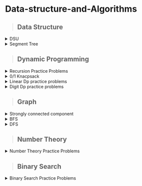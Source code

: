 # Data-structure-and-Algorithms

>## Data Structure
<details><summary>DSU</summary>
  <p>
 <details><summary>Dsu Basic Code</summary>
<p>

  [Basic DSU Code](https://github.com/A-R-Rony/Data-structure/blob/main/DSU%20-%20basic.cpp)
</p>
</details>

  
  <details><summary>Dsu Practice Problems</summary>
<p>

 [Problem-01 : ](https://codeforces.com/contest/25/problem/D) [Solution by ar_rony1](https://codeforces.com/contest/25/submission/172538064)

 [Problem-02 : ](https://www.spoj.com/problems/FRNDCIRC/) [Solution by ar_rony1](https://ideone.com/lX3fRf)
 
 [Problem-03 : ](https://codeforces.com/contest/1609/problem/D) [Solution by ar_rony1](https://codeforces.com/contest/1609/submission/179195697)
  </p>
  </details>

</p>
</details>

<details><summary>Segment Tree</summary>
  <p>
 <details><summary>Segment Tree Basic Code</summary>
<p>

  [Code](https://ideone.com/G0S2HO)
</p>
</details>

  
  <details><summary>Segment Tree Practice Problems</summary>
<p>

 [Problem-01 : ](https://codeforces.com/contest/339/problem/D) [Solution by ar_rony1](https://codeforces.com/contest/339/submission/180560278)

  </p>
  </details>

</p>
</details>
 

>## Dynamic Programming

<details><summary>Recursion Practice Problems</summary>
<p>

  [Problem-01 : ](https://codeforces.com/contest/768/problem/B) [Solution by ar_rony1](https://codeforces.com/contest/768/submission/182381983) 
 
  </p>
  </details>
  
<details><summary>0/1 Knacpsack</summary>
<p>
  
   <details><summary>0/1 Knapsack Practice Problems</summary>
<p>

  [Problem-01 : ](https://codeforces.com/contest/118/problem/D) [Solution by ar_rony1](https://codeforces.com/contest/118/submission/180596781) 
 
  </p>
  </details>
  
  </p>
  </details>
  
  <details><summary>Linear Dp practice problems</summary>
<p>

  [Problem-01 : ](https://leetcode.com/problems/decode-ways/) [Solution by ar_rony1](https://leetcode.com/submissions/detail/835211190/)  
  
  [Problem-02 : ](https://codeforces.com/contest/474/problem/D) [Solution by ar_rony1](https://codeforces.com/contest/474/submission/178916246)
 
  </p>
  </details>
  
  <details><summary>Digit Dp practice problems</summary>
<p>

  [Problem-01 : ](https://lightoj.com/problem/investigation) [Solution by ar_rony1](https://lightoj.com/submission/2530133)  
  
  </p>
  </details>
  
  
  >## Graph

<details><summary>Strongly connected component</summary>
<p>
  <details><summary>Strongly connected component Basic Code</summary>
<p>

  [Strongly connected component](https://ideone.com/AsXmHK)
</p>
</details>
  
   <details><summary>Strongly connected component Practice Problems</summary>
<p>

  [Problem-01 : ](https://codeforces.com/contest/427/problem/C) [Solution by ar_rony1](https://codeforces.com/contest/427/submission/183632211)  
  
  
  </p>
  </details>
  
  </p>
  </details>
  
<details><summary>BFS</summary>
<p>
  <details><summary>BFS Basic Code</summary>
<p>

  [BFS Basic Code](https://github.com/A-R-Rony/Graph-theory/blob/main/BFS.cpp)
</p>
</details>
  
   <details><summary>BFS Practice Problems</summary>
<p>

  [Problem-01 : ](https://codeforces.com/problemset/problem/1133/F1) [Solution by ar_rony1](https://codeforces.com/contest/1133/submission/174969128)  
  
  [Problem-02 : ](https://codeforces.com/contest/986/problem/A) [Solution by ar_rony1](https://codeforces.com/contest/986/submission/177106641)
  
  [Problem-03 : ](https://codeforces.com/contest/954/problem/D) [Solution by ar_rony1](https://codeforces.com/contest/954/submission/181379458)
  
  [Problem-04 : ](https://codeforces.com/contest/1365/problem/D) [Solution by ar_rony1](https://codeforces.com/contest/1365/submission/181383524)
 
  </p>
  </details>
  
  </p>
  </details>
  
  <details><summary>DFS</summary>
<p>
  <details><summary>DFS Basic Code</summary>
<p>

  [DFS Basic Code](https://github.com/A-R-Rony/Graph-theory/blob/main/DFS.cpp)
</p>
</details>
  
   <details><summary>DFS Practice Problems</summary>
<p>

 [Problem-01 : ](https://codeforces.com/contest/659/problem/E) [Solution by ar_rony1](https://codeforces.com/contest/659/submission/172912579)
 
 [Problem-02 : ](https://codeforces.com/contest/598/problem/D) [Solution by ar_rony1](https://codeforces.com/contest/598/submission/173363072)
 
 [Problem-03 : ](https://www.spoj.com/problems/FOXLINGS/) [Solution by ar_rony1](https://ideone.com/6vpsNI)
  
 [Problem-04 : ](https://www.spoj.com/problems/IITKWPCI/) [Solution by ar_rony1](https://ideone.com/iovpUi)
 
 [Problem-05 : ](https://codeforces.com/contest/682/problem/C) [Solution by ar_rony1](https://codeforces.com/contest/682/submission/174207821)
 
 [Problem-06 : ](https://codeforces.com/contest/1735/problem/C) [Solution by ar_rony1](https://codeforces.com/contest/1735/submission/174437810)
 
 [Problem-07 : ](https://codeforces.com/contest/723/problem/D) [Solution by ar_rony1](https://codeforces.com/contest/723/submission/174599835)
 
 [Problem-08 : ](https://codeforces.com/problemset/problem/939/D) [Solution by ar_rony1](https://ideone.com/m2HEJv)
 
 [Problem-09 : ](https://codeforces.com/contest/931/problem/D) [Solution by ar_rony1](https://codeforces.com/contest/931/submission/176956335)
  
 [Problem-10 : ](https://codeforces.com/contest/979/problem/C) [Solution by ar_rony1](https://codeforces.com/contest/979/submission/182205680)
 
 

  </p>
  </details>
  
  </p>
  </details>
  
  >## Number Theory

  
   <details><summary>Number Theory Practice Problems</summary>
<p>

 [Problem-01 : ](https://lightoj.com/problem/pairs-forming-lcm) [Solution by ar_rony1](https://ideone.com/qjiQqL)
 
 [Problem-02 : ](https://cses.fi/problemset/task/1716/) [Solution by ar_rony1](https://cses.fi/paste/06074e54d99c3bb248646e/)
  
 [Problem-03 : ](https://cses.fi/problemset/task/1717/) [Solution by ar_rony1](https://cses.fi/paste/98a2da5e2b4745334865d8/)
 
 [Problem-04 : ](https://codeforces.com/contest/1176/problem/D) [Solution by ar_rony1](https://codeforces.com/contest/1176/submission/175716706)
 
 [Problem-05 : ](https://atcoder.jp/contests/abc136/tasks/abc136_e) [Solution by ar_rony1](https://atcoder.jp/contests/abc136/submissions/35644978)
 
 [Problem-06 : ](https://codeforces.com/contest/1183/problem/F) [Solution by ar_rony1](https://codeforces.com/contest/1183/submission/176253285)
 
 [Problem-07 : ](https://codeforces.com/contest/112/problem/D) [Solution by ar_rony1](https://codeforces.com/contest/112/submission/179081136)

  </p>
  </details>
  
   >## Binary Search

  
   <details><summary>Binary Search Practice Problems</summary>
<p>

 [Problem-01 : ](https://codeforces.com/contest/923/problem/B) [Solution by ar_rony1](https://codeforces.com/contest/923/submission/173387018)
 
 [Problem-02 : ](https://codeforces.com/contest/682/problem/B) [Solution by ar_rony1](https://codeforces.com/contest/682/submission/174076452)
 
 [Problem-03 : ](https://codeforces.com/contest/1735/problem/A) [Solution by ar_rony1](https://codeforces.com/contest/1735/submission/174430718)
 
 [Problem-04 : ](https://codeforces.com/contest/527/problem/C) [Solution by ar_rony1](https://codeforces.com/contest/527/submission/176418997)
 
 [Problem-05 : ](https://codeforces.com/contest/817/problem/C) [Solution by ar_rony1](https://codeforces.com/contest/817/submission/179016676)
  
 [Problem-06 : ](https://codeforces.com/contest/1359/problem/C) [Solution by ar_rony1](https://codeforces.com/contest/1359/submission/182338395)

  </p>
  </details>
  
  
  

